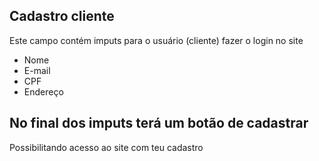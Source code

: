  ## Cadastro cliente
 Este campo contém imputs para o usuário (cliente) fazer o login  no site 

 - Nome 
 - E-mail
 - CPF
 - Endereço

## No final dos imputs terá um botão de cadastrar
Possibilitando acesso ao site com teu cadastro
